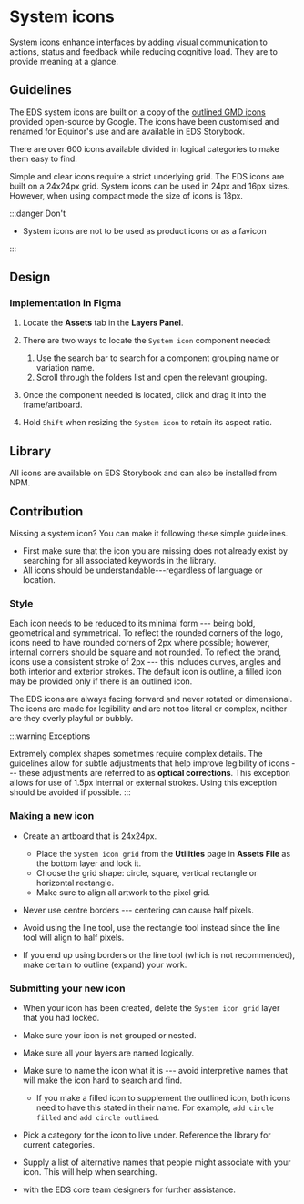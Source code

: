 # System icons

System icons enhance interfaces by adding visual communication to actions, status and feedback while reducing cognitive load. They are to provide meaning at a glance.

## Guidelines

The EDS system icons are built on a copy of the [outlined GMD icons](https://fonts.google.com/icons?icon.set=Material+Icons&icon.style=Outlined) provided open-source by Google. The icons have been customised and renamed for Equinor's use and are available in EDS Storybook.

There are over 600 icons available divided in logical categories to make them easy to find.

Simple and clear icons require a strict underlying grid. The EDS icons are built on a 24x24px grid. System icons can be used in 24px and 16px sizes. However, when using compact mode the size of icons is 18px.

:::danger Don't

- System icons are not to be used as product icons or as a favicon

:::

## Design

### Implementation in Figma

1.  Locate the **Assets** tab in the **Layers Panel**.
2.  There are two ways to locate the `System icon` component needed:
    1.  Use the search bar to search for a component grouping name or variation name.
    2.  Scroll through the folders list and open the relevant grouping.

3.  Once the component needed is located, click and drag it into the frame/artboard.
4.  Hold `Shift` when resizing the `System icon` to retain its aspect ratio.

## Library

All icons are available on EDS Storybook and can also be installed from NPM.

## Contribution

Missing a system icon? You can make it following these simple guidelines.

- First make sure that the icon you are missing does not already exist by searching for all associated keywords in the library.
- All icons should be understandable---regardless of language or location.

### Style

Each icon needs to be reduced to its minimal form --- being bold, geometrical and symmetrical. To reflect the rounded corners of the logo, icons need to have rounded corners of 2px where possible; however, internal corners should be square and not rounded. To reflect the brand, icons use a consistent stroke of 2px --- this includes curves, angles and both interior and exterior strokes. The default icon is outline, a filled icon may be provided only if there is an outlined icon.

The EDS icons are always facing forward and never rotated or dimensional. The icons are made for legibility and are not too literal or complex, neither are they overly playful or bubbly.

:::warning Exceptions

Extremely complex shapes sometimes require complex details. The guidelines allow for subtle adjustments that help improve legibility of icons --- these adjustments are referred to as **optical corrections**. This exception allows for use of 1.5px internal or external strokes. Using this exception should be avoided if possible.
:::

### Making a new icon

- Create an artboard that is 24x24px.
  - Place the `System icon grid` from the **Utilities** page in **Assets File** as the bottom layer and lock it.
  - Choose the grid shape: circle, square, vertical rectangle or horizontal rectangle.
  - Make sure to align all artwork to the pixel grid.

- Never use centre borders --- centering can cause half pixels.
- Avoid using the line tool, use the rectangle tool instead since the line tool will align to half pixels.
- If you end up using borders or the line tool (which is not recommended), make certain to outline (expand) your work.

### Submitting your new icon

- When your icon has been created, delete the `System icon grid` layer that you had locked.
- Make sure your icon is not grouped or nested.
- Make sure all your layers are named logically.
- Make sure to name the icon what it is --- avoid interpretive names that will make the icon hard to search and find.
  - If you make a filled icon to supplement the outlined icon, both icons need to have this stated in their name. For example, `add circle filled` and `add circle outlined`.

- Pick a category for the icon to live under. Reference the library for current categories.
- Supply a list of alternative names that people might associate with your icon. This will help when searching.
- with the EDS core team designers for further assistance.
